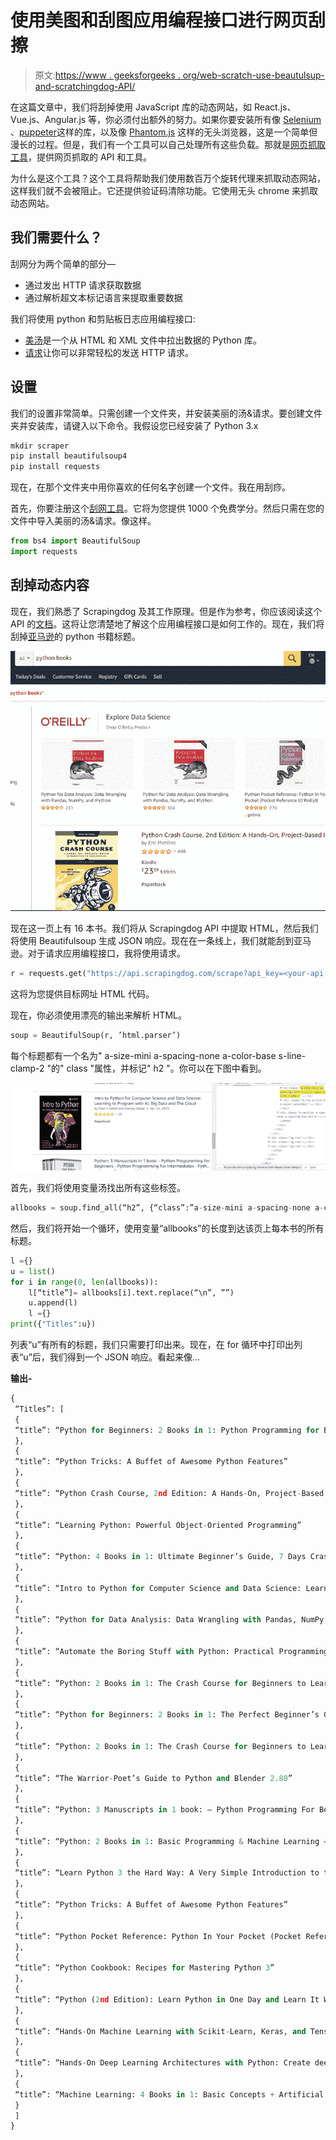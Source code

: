 # 使用美图和刮图应用编程接口进行网页刮擦

> 原文:[https://www . geeksforgeeks . org/web-scratch-use-beautulsup-and-scratchingdog-API/](https://www.geeksforgeeks.org/web-scraping-using-beautifulsoup-and-scrapingdog-api/)

在这篇文章中，我们将刮掉使用 JavaScript 库的动态网站，如 React.js、Vue.js、Angular.js 等，你必须付出额外的努力。如果你要安装所有像 [Selenium](https://www.seleniumhq.org/) 、[puppeter](https://github.com/GoogleChrome/puppeteer)这样的库，以及像 [Phantom.js](http://phantomjs.org/) 这样的无头浏览器，这是一个简单但漫长的过程。但是，我们有一个工具可以自己处理所有这些负载。那就是[网页抓取工具](https://www.scrapingdog.com/)，提供网页抓取的 API 和工具。

为什么是这个工具？这个工具将帮助我们使用数百万个旋转代理来抓取动态网站，这样我们就不会被阻止。它还提供验证码清除功能。它使用无头 chrome 来抓取动态网站。

## 我们需要什么？

刮网分为两个简单的部分—

*   通过发出 HTTP 请求获取数据
*   通过解析超文本标记语言来提取重要数据

我们将使用 python 和剪贴板日志应用编程接口:

*   [美汤](https://www.crummy.com/software/BeautifulSoup/bs4/doc/)是一个从 HTML 和 XML 文件中拉出数据的 Python 库。
*   [请求](https://pypi.org/project/requests/)让你可以非常轻松的发送 HTTP 请求。

## 设置

我们的设置非常简单。只需创建一个文件夹，并安装美丽的汤&请求。要创建文件夹并安装库，请键入以下命令。我假设您已经安装了 Python 3.x

```py
mkdir scraper
pip install beautifulsoup4
pip install requests
```

现在，在那个文件夹中用你喜欢的任何名字创建一个文件。我在用刮痧。

首先，你要注册这个[刮网工具](https://www.scrapingdog.com/)。它将为您提供 1000 个免费学分。然后只需在您的文件中导入美丽的汤&请求。像这样。

```py
from bs4 import BeautifulSoup
import requests
```

## 刮掉动态内容

现在，我们熟悉了 Scrapingdog 及其工作原理。但是作为参考，你应该阅读这个 API 的[文档](https://www.scrapingdog.com/documentation)。这将让您清楚地了解这个应用编程接口是如何工作的。现在，我们将刮掉[亚马逊](https://www.amazon.com/s?k=python+books&ref=nb_sb_noss_2)的 python 书籍标题。

![](img/01004dc68f341f915b57a7713d22e62b.png)

现在这一页上有 16 本书。我们将从 Scrapingdog API 中提取 HTML，然后我们将使用 Beautifulsoup 生成 JSON 响应。现在在一条线上，我们就能刮到亚马逊。对于请求应用编程接口，我将使用请求。

```py
r = requests.get("https://api.scrapingdog.com/scrape?api_key=<your-api-key>&url=https://www.amazon.com/s?k=python+books&ref=nb_sb_noss_2&dynamic=true").text
```

这将为您提供目标网址 HTML 代码。

现在，你必须使用漂亮的输出来解析 HTML。

```py
soup = BeautifulSoup(r, ’html.parser’)
```

每个标题都有一个名为" a-size-mini a-spacing-none a-color-base s-line-clamp-2 "的" class "属性，并标记" h2 "。你可以在下图中看到。

![](img/32615253e20522c8b1c4327c9bae0e3a.png)

首先，我们将使用变量汤找出所有这些标签。

```py
allbooks = soup.find_all(“h2”, {“class”:”a-size-mini a-spacing-none a-color-base s-line-clamp-2"})
```

然后，我们将开始一个循环，使用变量“allbooks”的长度到达该页上每本书的所有标题。

```py
l ={}
u = list()
for i in range(0, len(allbooks)):
    l[“title”]= allbooks[i].text.replace(“\n”, ””)
    u.append(l)
    l ={}
print({"Titles":u})
```

列表“u”有所有的标题，我们只需要打印出来。现在，在 for 循环中打印出列表“u”后，我们得到一个 JSON 响应。看起来像…

**输出-**

```py
{
 “Titles”: [
 {
 “title”: “Python for Beginners: 2 Books in 1: Python Programming for Beginners, Python Workbook”
 },
 {
 “title”: “Python Tricks: A Buffet of Awesome Python Features”
 },
 {
 “title”: “Python Crash Course, 2nd Edition: A Hands-On, Project-Based Introduction to Programming”
 },
 {
 “title”: “Learning Python: Powerful Object-Oriented Programming”
 },
 {
 “title”: “Python: 4 Books in 1: Ultimate Beginner’s Guide, 7 Days Crash Course, Advanced Guide, and Data Science, Learn Computer Programming and Machine Learning with Step-by-Step Exercises”
 },
 {
 “title”: “Intro to Python for Computer Science and Data Science: Learning to Program with AI, Big Data and The Cloud”
 },
 {
 “title”: “Python for Data Analysis: Data Wrangling with Pandas, NumPy, and IPython”
 },
 {
 “title”: “Automate the Boring Stuff with Python: Practical Programming for Total Beginners”
 },
 {
 “title”: “Python: 2 Books in 1: The Crash Course for Beginners to Learn Python Programming, Data Science and Machine Learning + Practical Exercises Included. (Artificial Intelligence, Numpy, Pandas)”
 },
 {
 “title”: “Python for Beginners: 2 Books in 1: The Perfect Beginner’s Guide to Learning How to Program with Python with a Crash Course + Workbook”
 },
 {
 “title”: “Python: 2 Books in 1: The Crash Course for Beginners to Learn Python Programming, Data Science and Machine Learning + Practical Exercises Included. (Artificial Intelligence, Numpy, Pandas)”
 },
 {
 “title”: “The Warrior-Poet’s Guide to Python and Blender 2.80”
 },
 {
 “title”: “Python: 3 Manuscripts in 1 book: — Python Programming For Beginners — Python Programming For Intermediates — Python Programming for Advanced”
 },
 {
 “title”: “Python: 2 Books in 1: Basic Programming & Machine Learning — The Comprehensive Guide to Learn and Apply Python Programming Language Using Best Practices and Advanced Features.”
 },
 {
 “title”: “Learn Python 3 the Hard Way: A Very Simple Introduction to the Terrifyingly Beautiful World of Computers and Code (Zed Shaw’s Hard Way Series)”
 },
 {
 “title”: “Python Tricks: A Buffet of Awesome Python Features”
 },
 {
 “title”: “Python Pocket Reference: Python In Your Pocket (Pocket Reference (O’Reilly))”
 },
 {
 “title”: “Python Cookbook: Recipes for Mastering Python 3”
 },
 {
 “title”: “Python (2nd Edition): Learn Python in One Day and Learn It Well. Python for Beginners with Hands-on Project. (Learn Coding Fast with Hands-On Project Book 1)”
 },
 {
 “title”: “Hands-On Machine Learning with Scikit-Learn, Keras, and TensorFlow: Concepts, Tools, and Techniques to Build Intelligent Systems”
 },
 {
 “title”: “Hands-On Deep Learning Architectures with Python: Create deep neural networks to solve computational problems using TensorFlow and Keras”
 },
 {
 “title”: “Machine Learning: 4 Books in 1: Basic Concepts + Artificial Intelligence + Python Programming + Python Machine Learning. A Comprehensive Guide to Build Intelligent Systems Using Python Libraries”
 }
 ]
}
```